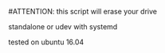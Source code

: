 
#ATTENTION:
this script will erase your drive

standalone or udev with systemd

tested on ubuntu 16.04
